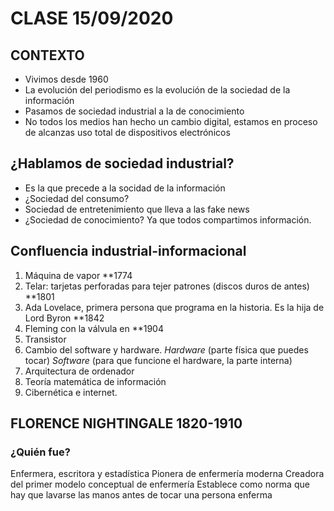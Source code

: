 # CLASE 15/09/2020

## CONTEXTO

- Vivimos desde 1960
- La evolución del periodismo es la evolución de la sociedad de la información
- Pasamos de sociedad industrial a la de conocimiento
- No todos los medios han hecho un cambio digital, estamos en proceso de alcanzas uso total de dispositivos electrónicos

## ¿Hablamos de sociedad industrial?

- Es la que precede a la socidad de la información
- ¿Sociedad del consumo?
- Sociedad de entretenimiento que lleva a las fake news
- ¿Sociedad de conocimiento? Ya que todos compartimos información.

## Confluencia industrial-informacional

1. Máquina de vapor **1774
2. Telar: tarjetas perforadas para tejer patrones (discos duros de antes) **1801
3. Ada Lovelace, primera persona que programa en la historia. Es la hija de Lord Byron **1842
4. Fleming con la válvula en **1904
5. Transistor
6. Cambio del software y hardware. *Hardware* (parte física que puedes tocar) *Software* (para que funcione el hardware, la parte interna)
7. Arquitectura de ordenador
8. Teoría matemática de información
9. Cibernética e internet. 

## FLORENCE NIGHTINGALE 1820-1910

### ¿Quién fue?
Enfermera, escritora y estadística
Pionera de enfermería moderna
Creadora del primer modelo conceptual de enfermería
Establece como norma que hay que lavarse las manos antes de tocar una persona enferma



